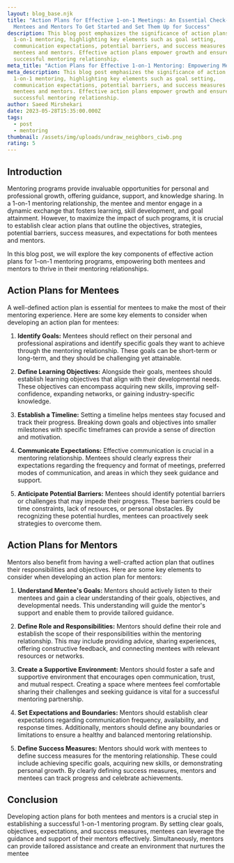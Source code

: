 ```yaml
---
layout: blog_base.njk
title: "Action Plans for Effective 1-on-1 Meetings: An Essential Check-list For
  Mentees and Mentors To Get Started and Set Them Up for Success"
description: This blog post emphasizes the significance of action plans in
  1-on-1 mentoring, highlighting key elements such as goal setting,
  communication expectations, potential barriers, and success measures for
  mentees and mentors. Effective action plans empower growth and ensure a
  successful mentoring relationship.
meta_title: "Action Plans for Effective 1-on-1 Mentoring: Empowering Mentees and Mentors"
meta_description: This blog post emphasizes the significance of action plans in
  1-on-1 mentoring, highlighting key elements such as goal setting,
  communication expectations, potential barriers, and success measures for
  mentees and mentors. Effective action plans empower growth and ensure a
  successful mentoring relationship.
author: Saeed Mirshekari
date: 2023-05-28T15:35:00.000Z
tags:
  - post
  - mentoring
thumbnail: /assets/img/uploads/undraw_neighbors_ciwb.png
rating: 5
---
```

<h2>Introduction</h2>

Mentoring programs provide invaluable opportunities for personal and professional growth, offering guidance, support, and knowledge sharing. In a 1-on-1 mentoring relationship, the mentee and mentor engage in a dynamic exchange that fosters learning, skill development, and goal attainment. However, to maximize the impact of such programs, it is crucial to establish clear action plans that outline the objectives, strategies, potential barriers, success measures, and expectations for both mentees and mentors. 

In this blog post, we will explore the key components of effective action plans for 1-on-1 mentoring programs, empowering both mentees and mentors to thrive in their mentoring relationships.

<h2>Action Plans for Mentees</h2>

A well-defined action plan is essential for mentees to make the most of their mentoring experience. Here are some key elements to consider when developing an action plan for mentees:

1. **Identify Goals:** Mentees should reflect on their personal and professional aspirations and identify specific goals they want to achieve through the mentoring relationship. These goals can be short-term or long-term, and they should be challenging yet attainable.



1. **Define Learning Objectives:** Alongside their goals, mentees should establish learning objectives that align with their developmental needs. These objectives can encompass acquiring new skills, improving self-confidence, expanding networks, or gaining industry-specific knowledge.
2. **Establish a Timeline:** Setting a timeline helps mentees stay focused and track their progress. Breaking down goals and objectives into smaller milestones with specific timeframes can provide a sense of direction and motivation.
3. **Communicate Expectations:** Effective communication is crucial in a mentoring relationship. Mentees should clearly express their expectations regarding the frequency and format of meetings, preferred modes of communication, and areas in which they seek guidance and support.
4. **Anticipate Potential Barriers:** Mentees should identify potential barriers or challenges that may impede their progress. These barriers could be time constraints, lack of resources, or personal obstacles. By recognizing these potential hurdles, mentees can proactively seek strategies to overcome them.

<h2>Action Plans for Mentors</h2>

Mentors also benefit from having a well-crafted action plan that outlines their responsibilities and objectives. Here are some key elements to consider when developing an action plan for mentors:

1. **Understand Mentee's Goals:** Mentors should actively listen to their mentees and gain a clear understanding of their goals, objectives, and developmental needs. This understanding will guide the mentor's support and enable them to provide tailored guidance.



1. **Define Role and Responsibilities:** Mentors should define their role and establish the scope of their responsibilities within the mentoring relationship. This may include providing advice, sharing experiences, offering constructive feedback, and connecting mentees with relevant resources or networks.
2. **Create a Supportive Environment:** Mentors should foster a safe and supportive environment that encourages open communication, trust, and mutual respect. Creating a space where mentees feel comfortable sharing their challenges and seeking guidance is vital for a successful mentoring partnership.
3. **Set Expectations and Boundaries:** Mentors should establish clear expectations regarding communication frequency, availability, and response times. Additionally, mentors should define any boundaries or limitations to ensure a healthy and balanced mentoring relationship.
4. **Define Success Measures:** Mentors should work with mentees to define success measures for the mentoring relationship. These could include achieving specific goals, acquiring new skills, or demonstrating personal growth. By clearly defining success measures, mentors and mentees can track progress and celebrate achievements.



<h2>Conclusion</h2>

Developing action plans for both mentees and mentors is a crucial step in establishing a successful 1-on-1 mentoring program. By setting clear goals, objectives, expectations, and success measures, mentees can leverage the guidance and support of their mentors effectively. Simultaneously, mentors can provide tailored assistance and create an environment that nurtures the mentee
